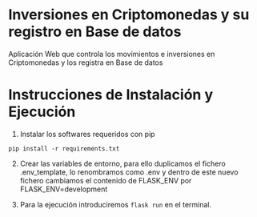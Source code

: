 # Inversiones en Criptomonedas y su registro en Base de datos

Aplicación Web que controla los movimientos e inversiones en Criptomonedas y los registra en Base de datos

# Instrucciones de Instalación y Ejecución
1. Instalar los softwares requeridos con pip
```
pip install -r requirements.txt
```
2. Crear las variables de entorno, para ello duplicamos el fichero .env_template, lo renombramos como .env y dentro de este nuevo fichero cambiamos el contenido de FLASK_ENV por FLASK_ENV=development

3. Para la ejecución introduciremos `flask run` en el terminal.
